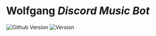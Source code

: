 # Wolfgang *Discord Music Bot*

![Github Version](https://img.shields.io/github/go-mod/go-version/laurino108/wolfgang-music-bot/main?label=Wolfang&logo=Github) ![Version](https://img.shields.io/github/go-mod/go-version/laurino108/wolfgang-music-bot?label=Wolfgang&logo=github)
